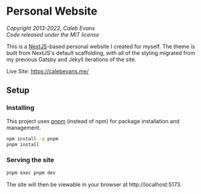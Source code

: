 # Personal Website

_Copyright 2013-2022, Caleb Evans_  
_Code released under the MIT license_

This is a [NextJS](https://nextjs.org/)-based personal website I created
for myself. The theme is built from NextJS's default scaffolding, with all of
the styling migrated from my previous Gatsby and Jekyll iterations of the site.

Live Site: https://calebevans.me/

## Setup

### Installing

This project uses [pnpm][pnpm] (instead of npm) for package installation and
management.

[pnpm]: https://pnpm.io/

```bash
npm install -g pnpm
pnpm install
```

### Serving the site

```bash
pnpm exec pnpm dev
```

The site will then be viewable in your browser at http://localhost:5173.
